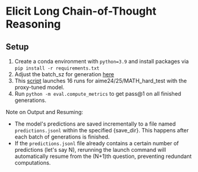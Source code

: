 # Elicit Long Chain-of-Thought Reasoning 

## Setup

1. Create a conda environment with `python=3.9` and install packages via `pip install -r requirements.txt`
2. Adjust the batch_sz for generation [here](https://github.com/yunx-z/proxy-tuning/blob/main/launch.sh#L10)
3. This [script](https://github.com/yunx-z/proxy-tuning/blob/main/launch_all.sh) launches 16 runs for aime24/25/MATH_hard_test with the proxy-tuned model.
4. Run `python -m eval.compute_metrics`  to get pass@1 on all finished generations.

Note on Output and Resuming:
- The model's predictions are saved incrementally to a file named `predictions.jsonl` within the specified {save_dir}. This happens after each batch of generations is finished.
- If the `predictions.jsonl` file already contains a certain number of predictions (let's say N), rerunning the launch command will automatically resume from the (N+1)th question, preventing redundant computations.
